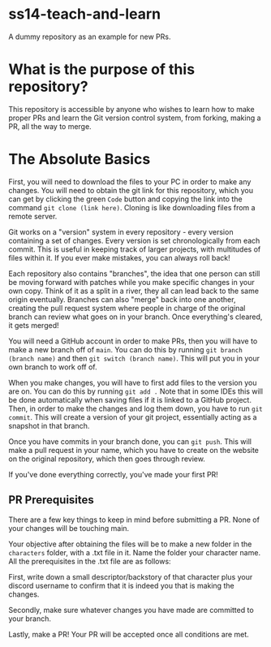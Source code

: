 # ss14-teach-and-learn
A dummy repository as an example for new PRs.

# What is the purpose of this repository?
This repository is accessible by anyone who wishes to learn how to make proper PRs and learn the Git version control system, from forking, making a PR, all the way to merge.


# The Absolute Basics
First, you will need to download the files to your PC in order to make any changes. You will need to obtain the git link for this repository, which you can get by clicking the green `Code` button and copying the link into the command `git clone (link here)`. Cloning is like downloading files from a remote server.

Git works on a "version" system in every repository - every version containing a set of changes. Every version is set chronologically from each commit. This is useful in keeping track of larger projects, with multitudes of files within it. If you ever make mistakes, you can always roll back!

Each repository also contains "branches", the idea that one person can still be moving forward with patches while you make specific changes in your own copy. Think of it as a split in a river, they all can lead back to the same origin eventually. Branches can also "merge" back into one another, creating the pull request system where people in charge of the original branch can review what goes on in your branch. Once everything's cleared, it gets merged!

You will need a GitHub account in order to make PRs, then you will have to make a new branch off of `main`. You can do this by running `git branch (branch name)` and then `git switch (branch name)`. This will put you in your own branch to work off of.

When you make changes, you will have to first add files to the version you are on. You can do this by running `git add .` Note that in some IDEs this will be done automatically when saving files if it is linked to a GitHub project. Then, in order to make the changes and log them down, you have to run `git commit`. This will create a version of your git project, essentially acting as a snapshot in that branch.

Once you have commits in your branch done, you can `git push`. This will make a pull request in your name, which you have to create on the website on the original repository, which then goes through review.

If you've done everything correctly, you've made your first PR!

## PR Prerequisites
There are a few key things to keep in mind before submitting a PR. None of your changes will be touching main.

Your objective after obtaining the files will be to make a new folder in the `characters` folder, with a .txt file in it. Name the folder your character name. All the prerequisites in the .txt file are as follows:

First, write down a small descriptor/backstory of that character plus your discord username to confirm that it is indeed you that is making the changes.

Secondly, make sure whatever changes you have made are committed to your branch.

Lastly, make a PR! Your PR will be accepted once all conditions are met.
